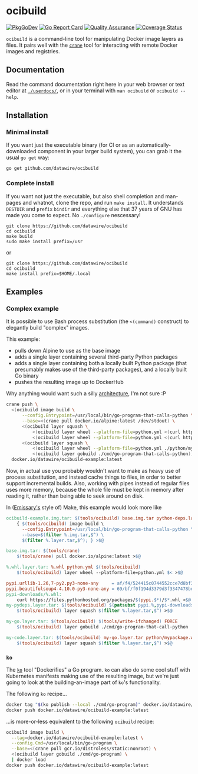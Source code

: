<!--
  Copyright (C) 2021-2022  Ambassador Labs

  SPDX-License-Identifier: Apache-2.0
-->

# ocibuild

[![PkgGoDev](https://pkg.go.dev/badge/github.com/datawire/ocibuild)](https://pkg.go.dev/github.com/datawire/ocibuild/pkg)
[![Go Report Card](https://goreportcard.com/badge/github.com/datawire/ocibuild)](https://goreportcard.com/report/github.com/datawire/ocibuild)
[![Quality Assurance](https://github.com/datawire/ocibuild/actions/workflows/qa.yml/badge.svg)](https://github.com/datawire/ocibuild/actions)
[![Coverage Status](https://coveralls.io/repos/github/datawire/ocibuild/badge.svg)](https://coveralls.io/github/datawire/ocibuild)

`ocibuild` is a command-line tool for manipulating Docker image layers
as files.  It pairs well with the [`crane`][] tool for interacting
with remote Docker images and registries.

## Documentation

Read the command documentation right here in your web browser or text
editor at [`./userdocs/`][], or in your terminal with `man ocibuild`
or `ocibuild --help`.

## Installation

### Minimal install

If you want just the executable binary (for CI or as an
automatically-downloaded component in your larger build system), you
can grab it the usual `go get` way:

```shell
go get github.com/datawire/ocibuild
```

### Complete install

If you want not just the executable, but also shell completion and
man-pages and whatnot, clone the repo, and run `make install`.  It
understands `DESTDIR` and `prefix` `bindir` and everything else that
37 years of GNU has made you come to expect.  No `./configure`
nescessary!

```shell
git clone https://github.com/datawire/ocibuild
cd ocibuild
make build
sudo make install prefix=/usr
```

or

```shell
git clone https://github.com/datawire/ocibuild
cd ocibuild
make install prefix=$HOME/.local
```

## Examples

### Complex example

It is possible to use Bash process substitution (the `<(command)`
construct) to elegantly build "complex" images.

This example:
 - pulls down Alpine to use as the base image
 - adds a single layer containing several third-party Python packages
 - adds a single layer containing both a locally built Python package (that
   presumably makes use of the third-party packages), and a locally
   built Go binary
 - pushes the resulting image up to DockerHub

Why anything would want such a silly [architecture][Emissary], I'm not
sure :P

```bash
crane push \
  <(ocibuild image build \
      --config.Entrypoint=/usr/local/bin/go-program-that-calls-python \
      --base=<(crane pull docker.io/alpine:latest /dev/stdout) \
      <(ocibuild layer squash \
          <(ocibuild layer wheel --platform-file=python.yml <(curl https://files.pythonhosted.org/packages/af/f4/524415c0744552cce7d8bf3669af78e8a069514405ea4fcbd0cc44733744/urllib3-1.26.7-py2.py3-none-any.whl)) \
          <(ocibuild layer wheel --platform-file=python.yml <(curl https://files.pythonhosted.org/packages/69/bf/f0f194d3379d3f3347478bd267f754fc68c11cbf2fe302a6ab69447b1417/beautifulsoup4-4.10.0-py3-none-any.whl))) \
      <(ocibuild layer squash \
          <(ocibuild layer wheel --platform-file=python.yml ./python/mypackage.whl) \
          <(ocibuild layer gobuild ./cmd/go-program-that-calls-python))) \
  docker.io/datawire/ocibuild-example:latest
```

Now, in actual use you probably wouldn't want to make as heavy use of
process substitution, and instead cache things to files, in order to
better support incremental builds.  Also, working with pipes instead
of regular files uses more memory, because the whole file must be kept
in memory after reading it, rather than being able to seek around on
disk.

In ([Emissary's][Emissary] style of) Make, this example would look
more like

```Makefile
ocibuild-example.img.tar: $(tools/ocibuild) base.img.tar python-deps.layer.tar my-code.layer.tar
	{ $(tools/ocibuild) image build \
	  --config.Entrypoint=/usr/local/bin/go-program-that-calls-python \
	  --base=$(filter %.img.tar,$^) \
	  $(filter %.layer.tar,$^); } >$@

base.img.tar: $(tools/crane)
	$(tools/crane) pull docker.io/alpine:latest >$@

%.whl.layer.tar: %.whl python.yml $(tools/ocibuild)
	$(tools/ocibuild) layer wheel --platform-file=python.yml $< >$@

pypi.urllib-1.26,7-py2.py3-none-any     = af/f4/524415c0744552cce7d8bf3669af78e8a069514405ea4fcbd0cc44733744
pypi.beautifulsoup4-4.10.0-py3-none-any = 69/bf/f0f194d3379d3f3347478bd267f754fc68c11cbf2fe302a6ab69447b1417
pypi-downloads/%.whl:
	curl https://files.pythonhosted.org/packages/$(pypi.$*)/$*.whl >$@
my-pydeps.layer.tar: $(tools/ocibuild) $(patsubst pypi.%,pypi-downloads/%.whl.layer.tar,$(filter pypi.%,$(.VARIABLES)))
	$(tools/ocibuild) layer squash $(filter %.layer.tar,$^) >$@

my-go.layer.tar: $(tools/ocibuild) $(tools/write-ifchanged) FORCE
	$(tools/ocibuild) layer gobuild ./cmd/go-program-that-call-python | $(tools/write-ifchanged) $@

my-code.layer.tar: $(tools/ocibuild) my-go.layer.tar python/mypackage.whl.layer.tar
	$(tools/ocibuild) layer squash $(filter %.layer.tar,$^) >$@
```

### `ko`

The [`ko`][] tool "Dockerifies" a Go program.  `ko` can also do some
cool stuff with Kubernetes manifests making use of the resulting
image, but we're just going to look at the building-an-image part of
`ko`'s functionality.

The following `ko` recipe...

```bash
docker tag "$(ko publish --local ./cmd/go-program)" docker.io/datawire/ocibuild-example:latest
docker push docker.io/datawire/ocibuild-example:latest
```

...is more-or-less equivalent to the following `ocibuild` recipe:

```bash
ocibuild image build \
  --tag=docker.io/datawire/ocibuild-example:latest \
  --config.Cmd=/usr/local/bin/go-program \
  --base=<(crane pull gcr.io/distroless/static:nonroot) \
  <(ocibuild layer gobuild ./cmd/go-program) \
  | docker load
docker push docker.io/datawire/ocibuild-example:latest
```

[`crane`]: https://pkg.go.dev/github.com/google/go-containerregistry/cmd/crane
[`ko`]: https://github.com/google/ko
[Emissary]: https://github.com/emissary-ingress/emissary
[`./userdocs/`]: ./userdocs/
